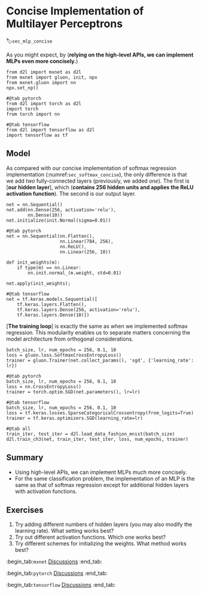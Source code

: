 # Concise Implementation of Multilayer Perceptrons
:label:`sec_mlp_concise`

As you might expect, by (**relying on the high-level APIs,
we can implement MLPs even more concisely.**)

```{.python .input}
from d2l import mxnet as d2l
from mxnet import gluon, init, npx
from mxnet.gluon import nn
npx.set_np()
```

```{.python .input}
#@tab pytorch
from d2l import torch as d2l
import torch
from torch import nn
```

```{.python .input}
#@tab tensorflow
from d2l import tensorflow as d2l
import tensorflow as tf
```

## Model

As compared with our concise implementation
of softmax regression implementation
(:numref:`sec_softmax_concise`),
the only difference is that we add
*two* fully-connected layers
(previously, we added *one*).
The first is [**our hidden layer**],
which (**contains 256 hidden units
and applies the ReLU activation function**).
The second is our output layer.

```{.python .input}
net = nn.Sequential()
net.add(nn.Dense(256, activation='relu'),
        nn.Dense(10))
net.initialize(init.Normal(sigma=0.01))
```

```{.python .input}
#@tab pytorch
net = nn.Sequential(nn.Flatten(),
                    nn.Linear(784, 256),
                    nn.ReLU(),
                    nn.Linear(256, 10))

def init_weights(m):
    if type(m) == nn.Linear:
        nn.init.normal_(m.weight, std=0.01)

net.apply(init_weights);
```

```{.python .input}
#@tab tensorflow
net = tf.keras.models.Sequential([
    tf.keras.layers.Flatten(),
    tf.keras.layers.Dense(256, activation='relu'),
    tf.keras.layers.Dense(10)])
```

[**The training loop**] is exactly the same
as when we implemented softmax regression.
This modularity enables us to separate
matters concerning the model architecture
from orthogonal considerations.

```{.python .input}
batch_size, lr, num_epochs = 256, 0.1, 10
loss = gluon.loss.SoftmaxCrossEntropyLoss()
trainer = gluon.Trainer(net.collect_params(), 'sgd', {'learning_rate': lr})
```

```{.python .input}
#@tab pytorch
batch_size, lr, num_epochs = 256, 0.1, 10
loss = nn.CrossEntropyLoss()
trainer = torch.optim.SGD(net.parameters(), lr=lr)
```

```{.python .input}
#@tab tensorflow
batch_size, lr, num_epochs = 256, 0.1, 10
loss = tf.keras.losses.SparseCategoricalCrossentropy(from_logits=True)
trainer = tf.keras.optimizers.SGD(learning_rate=lr)
```

```{.python .input}
#@tab all
train_iter, test_iter = d2l.load_data_fashion_mnist(batch_size)
d2l.train_ch3(net, train_iter, test_iter, loss, num_epochs, trainer)
```

## Summary

* Using high-level APIs, we can implement MLPs much more concisely.
* For the same classification problem, the implementation of an MLP is the same as that of softmax regression except for additional hidden layers with activation functions.

## Exercises

1. Try adding different numbers of hidden layers (you may also modify the learning rate). What setting works best?
1. Try out different activation functions. Which one works best?
1. Try different schemes for initializing the weights. What method works best?

:begin_tab:`mxnet`
[Discussions](https://discuss.d2l.ai/t/94)
:end_tab:

:begin_tab:`pytorch`
[Discussions](https://discuss.d2l.ai/t/95)
:end_tab:

:begin_tab:`tensorflow`
[Discussions](https://discuss.d2l.ai/t/262)
:end_tab:

